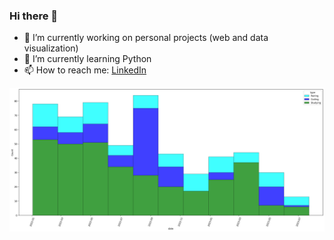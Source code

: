 ### Hi there 👋

- 🔭 I’m currently working on personal projects (web and data visualization)
- 🌱 I’m currently learning Python
- 📫 How to reach me: [LinkedIn](www.linkedin.com/in/danielalazzara)

![graph 1](graphs/graph_1.png)

<!--
**danielalazzara/danielalazzara** is a ✨ _special_ ✨ repository because its `README.md` (this file) appears on your GitHub profile.

Here are some ideas to get you started:

- 🔭 I’m currently working on ...
- 🌱 I’m currently learning ...
- 👯 I’m looking to collaborate on ...
- 🤔 I’m looking for help with ...
- 💬 Ask me about ...
- 📫 How to reach me: ...
- 😄 Pronouns: ...
- ⚡ Fun fact: ...
-->
